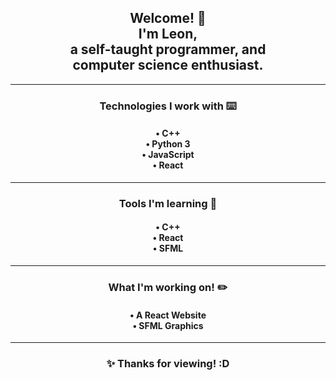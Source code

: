 <div align="center">

 <h2 align="center">
   Welcome!&nbsp;👋<br />
   I'm Leon, <br />
   a self-taught programmer, and <br />
   computer science enthusiast.<br />
 </h2>

 ---

 <h3 align="center">
 Technologies I work with&nbsp;⌨️
 </h3>

<h4 align="center">• C++<br />• Python 3<br />• JavaScript<br />• React<br /></h4>

---

<h3 align="center">
 Tools I'm learning&nbsp;📓
</h3>
<h4 align="center">• C++<br />• React<br />• SFML</h4>

---

<h3 align="center">
 What I'm working on!&nbsp;✏️
 </h3>
 
 <h4 align="center">• A React Website<br />• SFML Graphics</h4>
 
 ---

 <h3 align="center"> ✨ Thanks for viewing! :D</h3>

</div>
